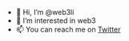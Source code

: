 - 👋 Hi, I’m @web3li
- 👀 I’m interested in web3
- 📫 You can reach me on [Twitter](https://twitter.com/web3li)

<!---
webeli/webeli is a ✨ special ✨ repository because its `README.md` (this file) appears on your GitHub profile.
You can click the Preview link to take a look at your changes.
--->
